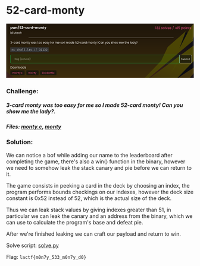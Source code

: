 # 52-card-monty
![challenge](challenge.png)
### Challenge:
##### 3-card monty was too easy for me so I made 52-card monty! Can you show me the lady?.
##### Files: [monty.c](monty.c), [monty](monty)

### Solution:
We can notice a bof while adding our name to the leaderboard after completing the game, there's also a win() function in the binary, however we need to somehow leak the stack canary and pie before we can return to it.

The game consists in peeking a card in the deck by choosing an index, the program performs bounds checkings on our indexes, however the deck size constant is 0x52 instead of 52, which is the actual size of the deck. 

Thus we can leak stack values by giving indexes greater than 51, in particular we can leak the canary and an address from the binary, which we can use to calculate the program's base and defeat pie.

After we're finished leaking we can craft our payload and return to win.

Solve script: [solve.py](solve.py)

Flag: ```lactf{m0n7y_533_m0n7y_d0}```